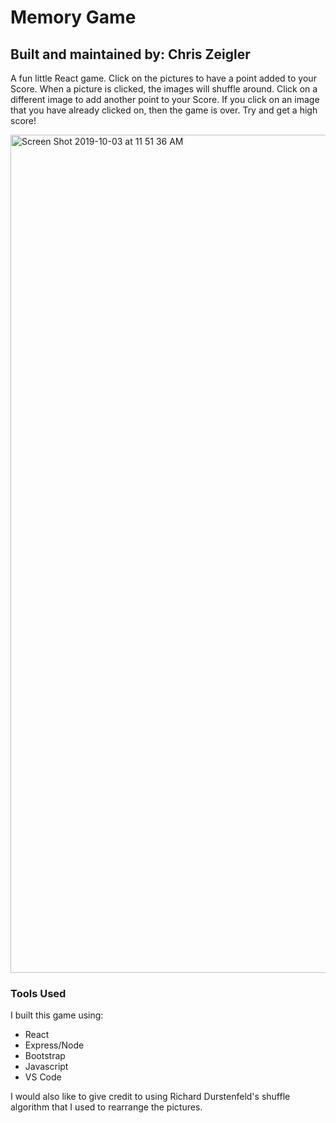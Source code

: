 # Memory Game

## Built and maintained by: Chris Zeigler

A fun little React game. Click on the pictures to have a point added to your Score. When a picture is clicked, the images will shuffle around. Click on a different image to add another point to your Score. If you click on an image that you have already clicked on, then the game is over. Try and get a high score!

<img width="1341" alt="Screen Shot 2019-10-03 at 11 51 36 AM" src="https://user-images.githubusercontent.com/50716272/66142846-3239ff80-e5d4-11e9-99c5-183c6114c2e5.png">

### Tools Used

I built this game using: 

* React
* Express/Node
* Bootstrap
* Javascript
* VS Code 



I would also like to give credit to using Richard Durstenfeld's shuffle algorithm that I used to rearrange the pictures. 
